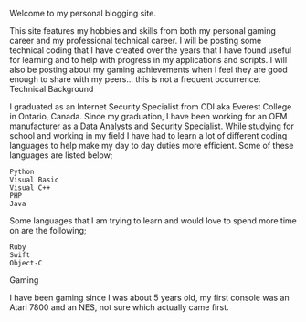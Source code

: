 Welcome to my personal blogging site.

This site features my hobbies and skills from both my personal gaming career and my professional technical career.  I will be posting some technical coding that I have created over the years that I have found useful for learning and to help with progress in my applications and scripts. I will also be posting about my gaming achievements when I feel they are good enough to share with my peers… this is not a frequent occurrence.
Technical Background

I graduated as an Internet Security Specialist from CDI aka Everest College in Ontario, Canada.  Since my graduation, I have been working for an OEM manufacturer as a Data Analysts and Security Specialist. While studying for school and working in my field I have had to learn a lot of different coding languages to help make my day to day duties more efficient. Some of these languages are listed below;

    Python
    Visual Basic
    Visual C++
    PHP
    Java

Some languages that I am trying to learn and would love to spend more time on are the following;

    Ruby
    Swift
    Object-C

Gaming

I have been gaming since I was about 5 years old, my first console was an Atari 7800 and an NES, not sure which actually came first.
